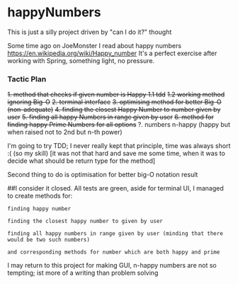 # happyNumbers
This is just a silly project driven by "can I do it?" thought

Some time ago on JoeMonster I read about happy numbers https://en.wikipedia.org/wiki/Happy_number 
It's a perfect exercise after working with Spring, something light, no pressure.

### Tactic Plan
~~1. method that checks if given number is Happy
1.1 tdd~~
~~1.2 working method ignoring Big-O~~
~~2. terminal interface~~
~~3. optimising method for better Big-O (non-adequate)~~
~~4. finding the closest Happy Number to number given by user~~
~~5. finding all happy Numbers in range given by user~~
~~6. method for finding happy Prime Numbers for all options~~ 
?. numbers n-happy (happy but when raised not to 2nd but n-th power)

I'm going to try TDD; I never really kept that principle, time was always short :( (so my skill) [it was not that hard and save me some time, when it was to decide what should be return type for the method]

Second thing to do is optimisation for better big-O notation result

##I consider it closed. 
All tests are green, 
aside for terminal UI, I managed to create methods for:

`finding happy number`

`finding the closest happy number to given by user`

`finding all happy numbers in range given by user (minding that there would be two such numbers)`

`and corresponding methods for number which are both happy and prime`

I may return to this project for making GUI, n-happy numbers are not so tempting; ist more of a writing than problem solving